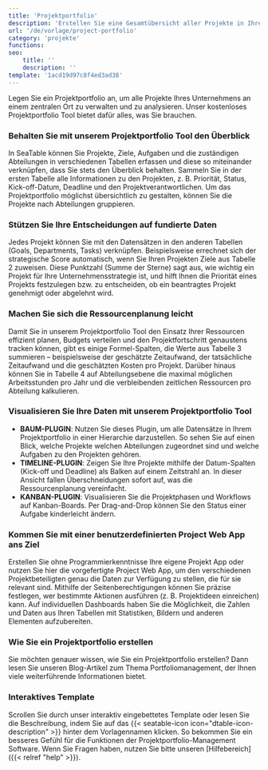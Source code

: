 ```yaml
---
title: 'Projektportfolio'
description: 'Erstellen Sie eine Gesamtübersicht aller Projekte in Ihrem Unternehmen.'
url: '/de/vorlage/project-portfolio'
category: 'projekte'
functions:
seo:
    title: ''
    description: ''
template: '1acd19d97c8f4ed3ad38'
---
```


Legen Sie ein Projektportfolio an, um alle Projekte Ihres Unternehmens an einem zentralen Ort zu verwalten und zu analysieren. Unser kostenloses Projektportfolio Tool bietet dafür alles, was Sie brauchen.

### Behalten Sie mit unserem Projektportfolio Tool den Überblick

In SeaTable können Sie Projekte, Ziele, Aufgaben und die zuständigen Abteilungen in verschiedenen Tabellen erfassen und diese so miteinander verknüpfen, dass Sie stets den Überblick behalten. Sammeln Sie in der ersten Tabelle alle Informationen zu den Projekten, z. B. Priorität, Status, Kick-off-Datum, Deadline und den Projektverantwortlichen. Um das Projektportfolio möglichst übersichtlich zu gestalten, können Sie die Projekte nach Abteilungen gruppieren.

### Stützen Sie Ihre Entscheidungen auf fundierte Daten

Jedes Projekt können Sie mit den Datensätzen in den anderen Tabellen (Goals, Departments, Tasks) verknüpfen. Beispielsweise errechnet sich der strategische Score automatisch, wenn Sie Ihren Projekten Ziele aus Tabelle 2 zuweisen. Diese Punktzahl (Summe der Sterne) sagt aus, wie wichtig ein Projekt für Ihre Unternehmensstrategie ist, und hilft Ihnen die Priorität eines Projekts festzulegen bzw. zu entscheiden, ob ein beantragtes Projekt genehmigt oder abgelehnt wird.

### Machen Sie sich die Ressourcenplanung leicht

Damit Sie in unserem Projektportfolio Tool den Einsatz Ihrer Ressourcen effizient planen, Budgets verteilen und den Projektfortschritt genaustens tracken können, gibt es einige Formel-Spalten, die Werte aus Tabelle 3 summieren – beispielsweise der geschätzte Zeitaufwand, der tatsächliche Zeitaufwand und die geschätzten Kosten pro Projekt. Darüber hinaus können Sie in Tabelle 4 auf Abteilungsebene die maximal möglichen Arbeitsstunden pro Jahr und die verbleibenden zeitlichen Ressourcen pro Abteilung kalkulieren.

### Visualisieren Sie Ihre Daten mit unserem Projektportfolio Tool

- **BAUM-PLUGIN**:​ Nutzen Sie dieses Plugin, um alle Datensätze in Ihrem Projektportfolio in einer Hierarchie darzustellen. So sehen Sie auf einen Blick, welche Projekte welchen Abteilungen zugeordnet sind und welche Aufgaben zu den Projekten gehören.
- **TIMELINE-PLUGIN**:​ Zeigen Sie Ihre Projekte mithilfe der Datum-Spalten (Kick-off und Deadline) als Balken auf einem Zeitstrahl an. In dieser Ansicht fallen Überschneidungen sofort auf, was die Ressourcenplanung vereinfacht.
- **KANBAN-PLUGIN**:​ Visualisieren Sie die Projektphasen und Workflows auf Kanban-Boards. Per Drag-and-Drop können Sie den Status einer Aufgabe kinderleicht ändern.

### Kommen Sie mit einer benutzerdefinierten Project Web App ans Ziel

Erstellen Sie ohne Programmierkenntnisse Ihre eigene Projekt App oder nutzen Sie hier die vorgefertigte Project Web App, um den verschiedenen Projektbeteiligten genau die Daten zur Verfügung zu stellen, die für sie relevant sind. Mithilfe der Seitenberechtigungen können Sie präzise festlegen, wer bestimmte Aktionen ausführen (z. B. Projektideen einreichen) kann. Auf individuellen Dashboards haben Sie die Möglichkeit, die Zahlen und Daten aus Ihren Tabellen mit Statistiken, Bildern und anderen Elementen aufzubereiten.

### Wie Sie ein Projektportfolio erstellen

Sie möchten genauer wissen, wie Sie ein Projektportfolio erstellen? Dann lesen Sie unseren Blog-Artikel zum Thema Portfoliomanagement, der Ihnen viele weiterführende Informationen bietet.

### Interaktives Template

Scrollen Sie durch unser interaktiv eingebettetes Template oder lesen Sie die Beschreibung, indem Sie auf das {{< seatable-icon icon="dtable-icon-description" >}} hinter dem Vorlagennamen klicken. So bekommen Sie ein besseres Gefühl für die Funktionen der Projektportfolio-Management Software. Wenn Sie Fragen haben, nutzen Sie bitte unseren [Hilfebereich]({{< relref "help" >}}).
